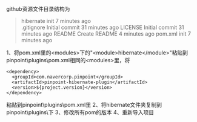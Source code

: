 github资源文件目录结构为

> hibernate           init                        7 minutes ago                                  
> .gitignore           Initial commit                        31 minutes ago
> LICENSE           Initial commit                        31 minutes ago
> README           Create README                        4 minutes ago
> pom.xml           init                        7 minutes ago 

1、将pom.xml里的&lt;modules&gt;下的"&lt;module&gt;hibernate&lt;/module&gt;"粘贴到pinpoint\plugins\pom.xml相同的&lt;modules&gt;里，将

    <dependency>
      <groupId>com.navercorp.pinpoint</groupId>
      <artifactId>pinpoint-hibernate-plugin</artifactId>
      <version>${project.version}</version>
    </dependency>
    
粘贴到pinpoint\plugins\pom.xml里
2、将hibernate文件夹复制到pinpoint\plugins\下
3、修改所有pom的版本
4、重新导入项目
